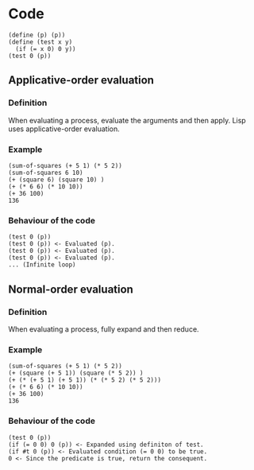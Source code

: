 # Code
```
(define (p) (p))
(define (test x y)
  (if (= x 0) 0 y))
(test 0 (p))
```
## Applicative-order evaluation
### Definition
When evaluating a process, evaluate the arguments and then apply.
Lisp uses applicative-order evaluation.
### Example
```
(sum-of-squares (+ 5 1) (* 5 2))
(sum-of-squares 6 10)
(+ (square 6) (square 10) )
(+ (* 6 6) (* 10 10))
(+ 36 100)
136
```
### Behaviour of the code
```
(test 0 (p))
(test 0 (p)) <- Evaluated (p).
(test 0 (p)) <- Evaluated (p).
(test 0 (p)) <- Evaluated (p).
... (Infinite loop)
```
## Normal-order evaluation
### Definition
When evaluating a process, fully expand and then reduce.
### Example
```
(sum-of-squares (+ 5 1) (* 5 2))
(+ (square (+ 5 1)) (square (* 5 2)) )
(+ (* (+ 5 1) (+ 5 1)) (* (* 5 2) (* 5 2)))
(+ (* 6 6) (* 10 10))
(+ 36 100)
136
```
### Behaviour of the code
```
(test 0 (p))
(if (= 0 0) 0 (p)) <- Expanded using definiton of test.
(if #t 0 (p)) <- Evaluated condition (= 0 0) to be true.
0 <- Since the predicate is true, return the consequent.
```
